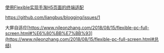 

[使用Flexible实现手淘H5页面的终端适配](https://github.com/amfe/article/issues/17#)

https://github.com/liangbus/blogging/issues/1

大屏自适应[https://www.njleonzhang.com/2018/08/15/flexible-pc-full-screen.html#%E6%80%BB%E7%BB%93](https://www.njleonzhang.com/2018/08/15/flexible-pc-full-screen.html#总结)

